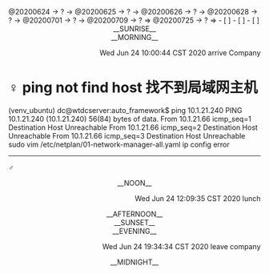 <link rel="stylesheet"  type="text/css" href="s-activity.css"/>
<td-dc>@20200624 → ? → @20200625 → ? → @20200626 → ? → @20200628 → ? → @20200701 → ? → @20200709 → ? ⇒ @20200725 → ? ⇒ </td-dc>
- [ ]    
- [ ]    
- [ ]    

<center><tb-dc>__SUNRISE__</tb-dc></center>
<center><tb-dc>__MORNING__</tb-dc></center>
<p align="right"><ac-dc>Wed Jun 24 10:00:44 CST 2020 arrive Company</ac-dc></p>

# ♀ ping not find host 找不到局域网主机
(venv_ubuntu) dc@wtdcserver:auto_framework$ ping 10.1.21.240
PING 10.1.21.240 (10.1.21.240) 56(84) bytes of data.
From 10.1.21.66 icmp_seq=1 Destination Host Unreachable
From 10.1.21.66 icmp_seq=2 Destination Host Unreachable
From 10.1.21.66 icmp_seq=3 Destination Host Unreachable
sudo vim /etc/netplan/01-network-manager-all.yaml  ip config error

---
_♂_
<center><tb-dc>__NOON__</tb-dc></center>
<p align="right"><ac-dc>Wed Jun 24 12:09:35 CST 2020 lunch</ac-dc></p>
<center><tb-dc>__AFTERNOON__</tb-dc></center>
<center><tb-dc>__SUNSET__</tb-dc></center>
<center><tb-dc>__EVENING__</tb-dc></center>
<p align="right"><ac-dc>Wed Jun 24 19:34:34 CST 2020 leave company</ac-dc></p>
<center><tb-dc>__MIDNIGHT__</tb-dc></center>
